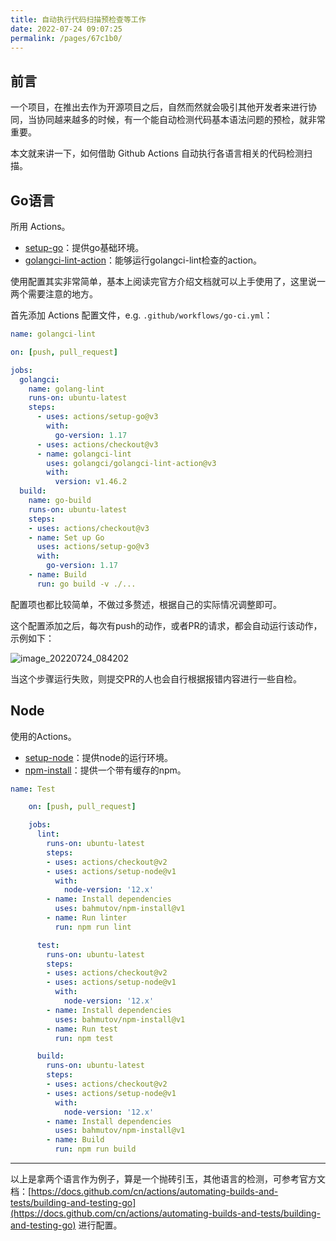 ```yaml
---
title: 自动执行代码扫描预检查等工作
date: 2022-07-24 09:07:25
permalink: /pages/67c1b0/
---
```



## 前言

一个项目，在推出去作为开源项目之后，自然而然就会吸引其他开发者来进行协同，当协同越来越多的时候，有一个能自动检测代码基本语法问题的预检，就非常重要。

本文就来讲一下，如何借助 Github Actions 自动执行各语言相关的代码检测扫描。

## Go语言

所用 Actions。
- [setup-go](https://github.com/actions/setup-go)：提供go基础环境。
- [golangci-lint-action](https://github.com/golangci/golangci-lint-action)：能够运行golangci-lint检查的action。

使用配置其实非常简单，基本上阅读完官方介绍文档就可以上手使用了，这里说一两个需要注意的地方。

首先添加 Actions 配置文件，e.g. `.github/workflows/go-ci.yml`：


```yaml
name: golangci-lint

on: [push, pull_request]

jobs:
  golangci:
    name: golang-lint
    runs-on: ubuntu-latest
    steps:
      - uses: actions/setup-go@v3
        with:
          go-version: 1.17
      - uses: actions/checkout@v3
      - name: golangci-lint
        uses: golangci/golangci-lint-action@v3
        with:
          version: v1.46.2
  build:
    name: go-build
    runs-on: ubuntu-latest
    steps:
    - uses: actions/checkout@v3
    - name: Set up Go
      uses: actions/setup-go@v3
      with:
        go-version: 1.17
    - name: Build
      run: go build -v ./...
```

配置项也都比较简单，不做过多赘述，根据自己的实际情况调整即可。

这个配置添加之后，每次有push的动作，或者PR的请求，都会自动运行该动作，示例如下：

![image_20220724_084202](https://cdn.staticaly.com/gh/eryajf/tu/main/img/image_20220724_084202.png)

当这个步骤运行失败，则提交PR的人也会自行根据报错内容进行一些自检。

## Node

使用的Actions。

- [setup-node](https://github.com/actions/setup-node)：提供node的运行环境。
- [npm-install](https://github.com/bahmutov/npm-install)：提供一个带有缓存的npm。

```yaml
name: Test

	on: [push, pull_request]

	jobs:
	  lint:
	    runs-on: ubuntu-latest
	    steps:
	    - uses: actions/checkout@v2
	    - uses: actions/setup-node@v1
	      with:
	        node-version: '12.x'
	    - name: Install dependencies
	      uses: bahmutov/npm-install@v1
	    - name: Run linter
	      run: npm run lint

	  test:
	    runs-on: ubuntu-latest
	    steps:
	    - uses: actions/checkout@v2
	    - uses: actions/setup-node@v1
	      with:
	        node-version: '12.x'
	    - name: Install dependencies
	      uses: bahmutov/npm-install@v1
	    - name: Run test
	      run: npm test

	  build:
	    runs-on: ubuntu-latest
	    steps:
	    - uses: actions/checkout@v2
	    - uses: actions/setup-node@v1
	      with:
	        node-version: '12.x'
	    - name: Install dependencies
	      uses: bahmutov/npm-install@v1
	    - name: Build
	      run: npm run build
```

---

以上是拿两个语言作为例子，算是一个抛砖引玉，其他语言的检测，可参考官方文档：[https://docs.github.com/cn/actions/automating-builds-and-tests/building-and-testing-go](https://docs.github.com/cn/actions/automating-builds-and-tests/building-and-testing-go) 进行配置。